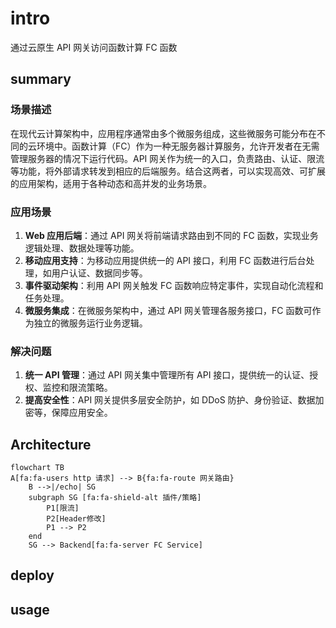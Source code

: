 # intro
通过云原生 API 网关访问函数计算 FC 函数

## summary

### 场景描述
在现代云计算架构中，应用程序通常由多个微服务组成，这些微服务可能分布在不同的云环境中。函数计算（FC）作为一种无服务器计算服务，允许开发者在无需管理服务器的情况下运行代码。API 网关作为统一的入口，负责路由、认证、限流等功能，将外部请求转发到相应的后端服务。结合这两者，可以实现高效、可扩展的应用架构，适用于各种动态和高并发的业务场景。

### 应用场景
1. **Web 应用后端**：通过 API 网关将前端请求路由到不同的 FC 函数，实现业务逻辑处理、数据处理等功能。
2. **移动应用支持**：为移动应用提供统一的 API 接口，利用 FC 函数进行后台处理，如用户认证、数据同步等。
3. **事件驱动架构**：利用 API 网关触发 FC 函数响应特定事件，实现自动化流程和任务处理。
4. **微服务集成**：在微服务架构中，通过 API 网关管理各服务接口，FC 函数可作为独立的微服务运行业务逻辑。

### 解决问题
1. **统一 API 管理**：通过 API 网关集中管理所有 API 接口，提供统一的认证、授权、监控和限流策略。
2. **提高安全性**：API 网关提供多层安全防护，如 DDoS 防护、身份验证、数据加密等，保障应用安全。

## Architecture
```mermaid
flowchart TB
A[fa:fa-users http 请求] --> B{fa:fa-route 网关路由}
	B -->|/echo| SG
	subgraph SG [fa:fa-shield-alt 插件/策略]
		P1[限流]
		P2[Header修改]
		P1 --> P2
	end
	SG --> Backend[fa:fa-server FC Service]
```
## deploy

## usage